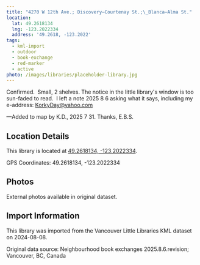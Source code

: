 ```yaml
---
title: "4270 W 12th Ave.; Discovery—Courtenay St.;\_Blanca—Alma St."
location:
  lat: 49.2618134
  lng: -123.2022334
  address: '49.2618, -123.2022'
tags:
  - kml-import
  - outdoor
  - book-exchange
  - red-marker
  - active
photo: /images/libraries/placeholder-library.jpg
---
```

Confirmed.  Small, 2 shelves.
The notice in the little library's window is too sun-faded to read.  I left a note 2025 8 6 asking what it says, including my e-address: KorkyDay@yahoo.com

—Added to map by K.D., 2025 7 31.
Thanks, E.B.S.

## Location Details

This library is located at [49.2618134, -123.2022334](https://www.google.com/maps?q=49.2618134,-123.2022334).

GPS Coordinates: 49.2618134, -123.2022334

## Photos

External photos available in original dataset.

## Import Information

This library was imported from the Vancouver Little Libraries KML dataset on 2024-08-08.

Original data source: Neighbourhood book exchanges 2025.8.6.revision; Vancouver, BC, Canada
